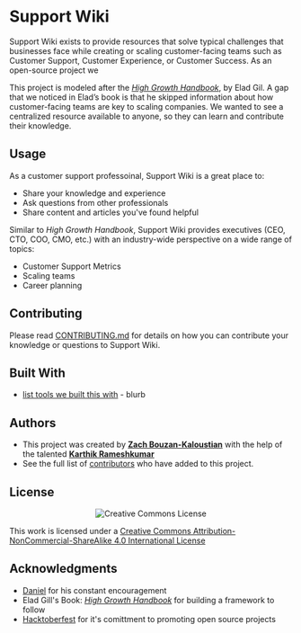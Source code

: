 # Support Wiki

Support Wiki exists to provide resources that solve typical challenges that businesses face while creating or scaling customer-facing teams such as Customer Support, Customer Experience, or Customer Success. As an open-source project we 

This project is modeled after the *[High Growth Handbook](http://growth.eladgil.com/)*, by Elad Gil. A gap that we noticed in Elad’s book is that he skipped information about how customer-facing teams are key to scaling companies. We wanted to see a centralized resource available to anyone, so they can learn and contribute their knowledge. 

## Usage

As a customer support professoinal, Support Wiki is a great place to: 

 - Share your knowledge and experience
 - Ask questions from other professionals
 - Share content and articles you've found helpful

Similar to *High Growth Handbook*, Support Wiki provides executives (CEO, CTO, COO, CMO, etc.) with an industry-wide perspective on a wide range of topics:

- Customer Support Metrics 
- Scaling teams
- Career planning

## Contributing
Please read [CONTRIBUTING.md](https://github.com/supportwiki/supportwiki1.0/blob/master/CONTRIBUTING.md) for details on how you can contribute your knowledge or questions to Support Wiki. 
## Built With

* [list tools we built this with](tools.com) - blurb


## Authors

* This project was created by [**Zach Bouzan-Kaloustian**](https://www.linkedin.com/in/zacharybk) with the help of the talented [**Karthik Rameshkumar**](https://t.co/bGARyz4FxU?amp=1)
* See  the full list of [contributors](https://github.com/supportwiki/supportwiki1.0/graphs/contributors) who have added to this project.

## License

<p align=center>
<img src="https://i.creativecommons.org/l/by-nc-sa/4.0/88x31.png" alt="Creative Commons License">
</p>

This work is licensed under a [Creative Commons Attribution-NonCommercial-ShareAlike 4.0 International License](https://creativecommons.org/licenses/by-nc-sa/4.0/)

## Acknowledgments

* [Daniel]([https://twitter.com/Zaltsman]) for his constant encouragement
* Elad Gill's Book: *[High Growth Handbook](http://growth.eladgil.com/)* for building a framework to follow
* [Hacktoberfest](https://hacktoberfest.digitalocean.com) for it's comittment to promoting open source projects
